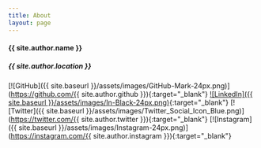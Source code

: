 ```yaml
---
title: About
layout: page
---
```


#### {{ site.author.name }}
##### {{ site.author.location }}
[![GitHub]({{ site.baseurl }}/assets/images/GitHub-Mark-24px.png)](https://github.com/{{ site.author.github }}){:target="_blank"}
[![LinkedIn]({{ site.baseurl }}/assets/images/In-Black-24px.png)](https://www.linkedin.com/in/geoff-repoli-b311a595){:target="_blank"}
[![Twitter]({{ site.baseurl }}/assets/images/Twitter_Social_Icon_Blue.png)](https://twitter.com/{{ site.author.twitter }}){:target="_blank"}
[![Instagram]({{ site.baseurl }}/assets/images/Instagram-24px.png)](https://instagram.com/{{ site.author.instagram }}){:target="_blank"}
